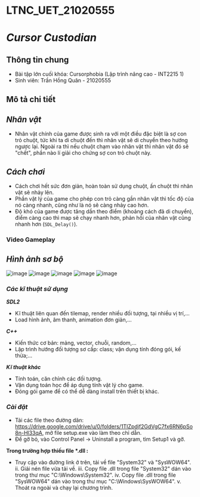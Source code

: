 # LTNC_UET_21020555

# _Cursor Custodian_

## Thông tin chung
- Bài tập lớn cuối khóa: Cursorphobia (Lập trình nâng cao - INT2215 1)
- Sinh viên: Trần Hồng Quân - 21020555

## Mô tả chi tiết
## _Nhân vật_
- Nhân vật chính của game được sinh ra với một điều đặc biệt là sợ con trỏ chuột, tức khi ta di chuột đến thì nhân vật sẽ di chuyển theo hướng ngược lại. Ngoài ra thì nếu chuột chạm vào nhân vật thì nhân vật đó sẽ "chết", phần nào lí giải cho chứng sợ con trỏ chuột này.

## _Cách chơi_
- Cách chơi hết sức đơn giản, hoàn toàn sử dụng chuột, ấn chuột thì nhân vật sẽ nhảy lên.
- Phần vật lý của game cho phép con trỏ càng gần nhân vật thì tốc độ của nó càng nhanh, cũng như là nó sẽ càng nhảy cao hơn.
- Độ khó của game được tăng dần theo điểm (khoảng cách đã di chuyển), điểm càng cao thì map sẽ chạy nhanh hơn, phản hồi của nhân vật cũng nhanh hơn (`SDL_Delay()`).

### Video Gameplay



## _Hình ảnh sơ bộ_
![image](https://user-images.githubusercontent.com/92194647/168730531-c1e0039d-d757-4d35-8b5f-012441c08241.png)
![image](https://user-images.githubusercontent.com/92194647/168730105-92e8bf37-e26c-4b2b-b4dc-1903e4125451.png)
![image](https://user-images.githubusercontent.com/92194647/168730128-d604c984-ba2f-4c25-b7bc-0912284df9c9.png)
![image](https://user-images.githubusercontent.com/92194647/168730219-2376ace5-b21c-4912-adec-aa02dc31f976.png)
![image](https://user-images.githubusercontent.com/92194647/168730244-5edf602c-b562-47a8-b4a1-307ad4194651.png)

### _Các kĩ thuật sử dụng_

_**SDL2**_
- Kĩ thuật liên quan đến tilemap, render nhiều đối tượng, tại nhiều vị trí,...
- Load hình ảnh, âm thanh, animation đơn giản,...

_**C++**_
- Kiến thức cơ bản: mảng, vector, chuỗi, random,...
- Lập trình hướng đối tượng sơ cấp: class; vận dụng tính đóng gói, kế thừa;...

_**Kĩ thuật khác**_
- Tính toán, căn chỉnh các đối tượng.
- Vận dụng toán học để áp dụng tính vật lý cho game.
- Đóng gói game để có thể dễ dàng install trên thiết bị khác.


### _Cài đặt_
- Tải các file theo đường dãn: https://drive.google.com/drive/u/0/folders/1TIZpdjf2GdVgC7fx6RN6pSo8n-Hl33qA, mở file setup.exe vào làm theo chỉ dẫn.
- Để gỡ bỏ, vào Control Panel -> Uninstall a program, tìm Setup1 và gỡ.



**Trong trường hợp thiếu file \*.dll :**
+ Truy cập vào đường link ở trên, tải về file "System32" và "SysWOW64".
  ii. Giải nén file vừa tải về.
  iii. Copy file .dll trong file "System32" dán vào trong thư mục "C:\Windows\System32".
  iv. Copy file .dll trong file "SysWOW64" dán vào trong thư mục "C:\Windows\SysWOW64".
  v. Thoát ra ngoài và chạy lại chương trình.
